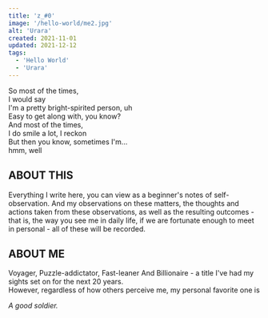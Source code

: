 ```yaml
---
title: 'z_#0'
image: '/hello-world/me2.jpg'
alt: 'Urara'
created: 2021-11-01
updated: 2021-12-12
tags:
  - 'Hello World'
  - 'Urara'
---
```

 
So most of the times, <br>
I would say<br>
I'm a pretty bright-spirited person, uh<br>
Easy to get along with, you know?<br>
And most of the times,<br>
I do smile a lot, I reckon<br>
But then you know, sometimes I'm... <br>
hmm, well<br>
<!-- <br> -->
<!-- Fuck'n hell.<br>  -->
<!-- <br> -->

## ABOUT THIS
Everything I write here, you can view as a beginner's notes of self-observation. And my observations on these matters, the thoughts and actions taken from these observations, as well as the resulting outcomes - that is, the way you see me in daily life, if we are fortunate enough to meet in personal - all of these will be recorded.

## ABOUT ME

Voyager, Puzzle-addictator, Fast-leaner
And Billionaire - a title I've had my sights set on for the next 20 years.<br>
However, regardless of how others perceive me, my personal favorite one is

_A good soldier._

<br>
<br>


<!-- <article class="prose prose-stone">{{ markdown }}</article> -->


<!-- 
## Developing

Start a development server:

```bash
# http://127.0.0.1:5173
pnpm dev
```

or listen to different IP and port:

```bash
# http://127.0.0.1:3000
pnpm dev --port 3000

# http://0.0.0.0:3000
nr dev --host 0.0.0.0 --port 3000
```

## Futher 

Create a production version of ur blog:

```bash
pnpm build
```

u can preview the built app with `pnpm preview`.

## Documentation

For full documentation, visit [urara-docs.netlify.app](https://urara-docs.netlify.app). -->
